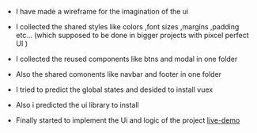* I have made a wireframe for the imagination of the ui
* I collected the shared styles like colors ,font sizes ,margins ,padding etc... (which supposed to be done in bigger projects with pixcel perfect UI )
* I collected the reused components like btns and modal in one folder
* Also the shared comonents like navbar and footer in one folder
* I tried to predict the global states and desided to install vuex
* Also i predicted the ui library to install

* Finally started to implement the Ui and logic of the project
  [live-demo](https://rehabmahmoud20.github.io/reservation/)

